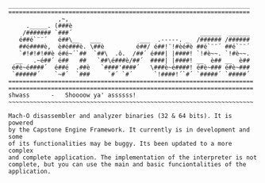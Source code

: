     ____________________________________________________________________
    ====================================================================
                  ,~,
         ._____. (###è
        /####### `###´                                    ______  ______
       é##é`¨¨´   é##\__   ___           ___  .-----. _  /###### /######
       ##é####è,  è#é###è. \##è         é##/ é##!¨!#èé#è ##é`¨¨´ ##é`¨¨´
       `#!#!#!##è é#é~´`##  `##\  .ô.  /##´ é###| |####! `!#è~~. `!#è~~.
      __   .~é##´ é##   ##   `##\é###è/##´  ####| |####! __  è## __  è##
     é#è~é####´  é##é  .##è   `####'####´   \###è~é####! é#è~### é#è~###
     `######´    `~#´  `###     `#´ `#´      `!####!´`#´ `#####´ `#####´
    =====================================================================
    =====================================================================
    shwass 		- 	Shoooow ya' assssss!
    ~~~~~~~~~~~~~~~~~~~~~~~~~~~~~~~~~~~~~~~~~~~~~~~~~~~~~~~~~~~~~~~~~~~~~
    
    Mach-O disassembler and analyzer binaries (32 & 64 bits). It is powered
    by the Capstone Engine Framework. It currently is in development and some
    of its functionalities may be buggy. Its been updated to a more complex
    and complete application. The implementation of the interpreter is not
    complete, but you can use the main and basic funciontalities of the application.
    
